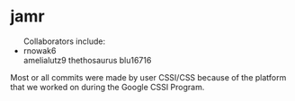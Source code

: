 # jamr
 
 <ul>Collaborators include:
 <li>rnowak6</li>
 amelialutz9
 thethosaurus
 blu16716</ul>
 
 Most or all commits were made by user CSSI/CSS because of the platform that we worked on during the Google CSSI Program.
